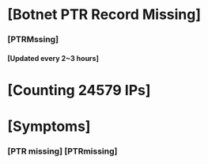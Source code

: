 # [Botnet PTR Record Missing]
### [PTRMssing]
#### [Updated every 2~3 hours]

# [Counting 24579 IPs]

# [Symptoms] 
###   [PTR missing] [PTRmissing]
